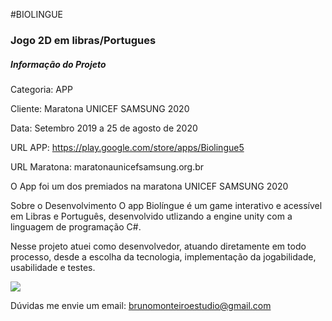 #BIOLINGUE 
### Jogo 2D em libras/Portugues

##### Informação do Projeto
Categoria: APP

Cliente: Maratona UNICEF SAMSUNG 2020

Data: Setembro 2019 a 25 de agosto de 2020

URL APP: https://play.google.com/store/apps/Biolingue5

URL Maratona: maratonaunicefsamsung.org.br

O App foi um dos premiados na maratona UNICEF SAMSUNG 2020

Sobre o Desenvolvimento
O app Biolíngue é um game interativo e acessível em Libras e Português, desenvolvido utlizando a engine unity com a linguagem de programação C#.


Nesse projeto atuei como desenvolvedor, atuando diretamente em todo processo, desde a escolha da tecnologia, implementação da jogabilidade, usabilidade e testes.

[![](http://djbrunomonteiro.com.br/assets/img/portfolio/Inicio-Biolingue.jpg)](http://djbrunomonteiro.com.br/assets/img/portfolio/Inicio-Biolingue.jpg)

Dúvidas me envie um email: brunomonteiroestudio@gmail.com
